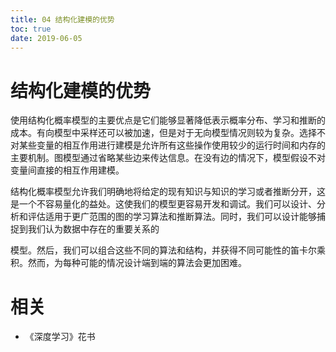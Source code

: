 ```yaml
---
title: 04 结构化建模的优势
toc: true
date: 2019-06-05
---
```




# 结构化建模的优势




使用结构化概率模型的主要优点是它们能够显著降低表示概率分布、学习和推断的成本。有向模型中采样还可以被加速，但是对于无向模型情况则较为复杂。选择不对某些变量的相互作用进行建模是允许所有这些操作使用较少的运行时间和内存的主要机制。<!-- %允许所有这些操作使用较少的运行时间和内存的主要机制是选择不对某些变量的相互作用进行建模。 -->图模型通过省略某些边来传达信息。在没有边的情况下，模型假设不对变量间直接的相互作用建模。



<!-- %使用结构化概率模型的一个更加不容易量化的益处是它们允许我们明确地将给定的现有的知识与知识的学习或者推断分开。 -->
结构化概率模型允许我们明确地将给定的现有知识与知识的学习或者推断分开，这是一个不容易量化的益处。这使我们的模型更容易开发和调试。我们可以设计、分析和评估适用于更广范围的图的学习算法和推断算法。同时，我们可以设计能够捕捉到我们认为数据中存在的重要关系的
<!-- %认为重要的关系的 -->模型。然后，我们可以组合这些不同的算法和结构，并获得不同可能性的笛卡尔乘积。然而，为每种可能的情况设计端到端的算法会更加困难。





# 相关

- 《深度学习》花书
